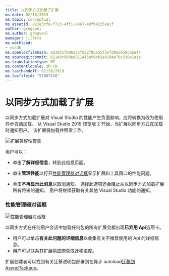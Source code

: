 ```yaml
---
title: 以同步方式加载了扩展
ms.date: 02/16/2019
ms.topic: conceptual
ms.assetid: 822e3cf8-f723-4ff1-8467-e0fb42358a1f
author: gregvanl
ms.author: gregvanl
manager: jillfra
ms.workload:
- vssdk
ms.openlocfilehash: ad3831fb06d23f622f85a55f5efd0a5650ca5e47
ms.sourcegitcommit: 62149c96de0811415e99bb1e0194e76c320e1a1e
ms.translationtype: MT
ms.contentlocale: zh-CN
ms.lasthandoff: 02/28/2019
ms.locfileid: "57007158"
---
```

# <a name="synchronously-autoloaded-extensions"></a>以同步方式加载了扩展

以同步方式加载扩展对 Visual Studio 的性能产生负面影响，应将转换为改为使用异步自动加载。 从 Visual Studio 2019 预览版 2 开始，当扩展以同步方式在加载时通知用户。 该扩展将加载并照常工作。

![扩展兼容性警告](media/extension-compatibility-warning.png)

用户可以：

- 单击**了解详细信息**，转到此信息页面。

- 单击**管理性能**以打开[性能管理器对话框](#performance-manager-dialog)显示扩展和工具窗口的性能问题。

- 单击**不再显示此消息**以取消通知。 选择此选项还会阻止从以同步方式加载扩展所有将来的通知。 用户将继续获取有关其他 Visual Studio 功能的通知。

### <a name="performance-manager-dialog"></a>性能管理器对话框

![性能管理器对话框](media/performance-manager.png)

以同步方式在任何用户会话中加载任何包的所有扩展会都出现**已弃用 Api**选项卡。

* 用户可以单击**有关此问题的详细信息**以收集有关不推荐使用的 Api 的详细信息。
* 用户可以联系其扩展供应商获取迁移进度。

扩展创建者可以找到有关迁移说明包部署到在异步 autoload[迁移到 AsyncPackage](https://github.com/Microsoft/VSSDK-Extensibility-Samples/tree/master/AsyncPackageMigration)。
